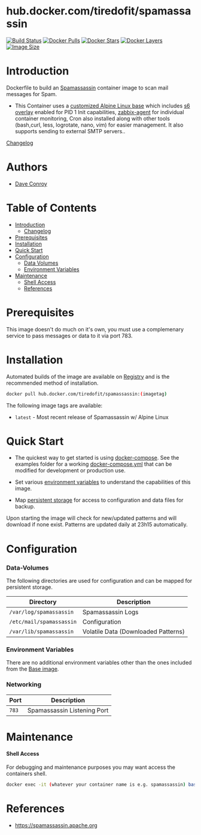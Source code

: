 # hub.docker.com/tiredofit/spamassassin

[![Build Status](https://img.shields.io/docker/build/tiredofit/spamassassin.svg)](https://hub.docker.com/r/tiredofit/spamassassin)
[![Docker Pulls](https://img.shields.io/docker/pulls/tiredofit/spamassassin.svg)](https://hub.docker.com/r/tiredofit/spamassassin)
[![Docker Stars](https://img.shields.io/docker/stars/tiredofit/spamassassin.svg)](https://hub.docker.com/r/tiredofit/spamassassin)
[![Docker Layers](https://images.microbadger.com/badges/image/tiredofit/spamassassin.svg)](https://microbadger.com/images/tiredofit/spamassassin)
[![Image Size](https://img.shields.io/microbadger/image-size/tiredofit/spamassassin.svg)](https://microbadger.com/images/tiredofit/spamassassin)

# Introduction

Dockerfile to build an [Spamassassin](https://spamassassin.apache.org) container image to scan mail messages for Spam.

* This Container uses a [customized Alpine Linux base](https://hub.docker.com/r/tiredofit/alpine) which includes [s6 overlay](https://github.com/just-containers/s6-overlay) enabled for PID 1 Init capabilities, [zabbix-agent](https://zabbix.org) for individual container monitoring, Cron also installed along with other tools (bash,curl, less, logrotate, nano, vim) for easier management. It also supports sending to external SMTP servers..



[Changelog](CHANGELOG.md)

# Authors

- [Dave Conroy](https://github.com/tiredofit/)

# Table of Contents

- [Introduction](#introduction)
    - [Changelog](CHANGELOG.md)
- [Prerequisites](#prerequisites)
- [Installation](#installation)
- [Quick Start](#quick-start)
- [Configuration](#configuration)
    - [Data Volumes](#data-volumes)
    - [Environment Variables](#environmentvariables)   
- [Maintenance](#maintenance)
    - [Shell Access](#shell-access)
   - [References](#references)

# Prerequisites

This image doesn't do much on it's own, you must use a complemenary service to pass messages or data to it via port 783.


# Installation

Automated builds of the image are available on [Registry](https://hub.docker.com/tiredofit/spamassassin) and is the recommended method of installation.


```bash
docker pull hub.docker.com/tiredofit/spamassassin:(imagetag)
```

The following image tags are available:
* `latest` - Most recent release of Spamassassin w/ Alpine Linux

# Quick Start

* The quickest way to get started is using [docker-compose](https://docs.docker.com/compose/). See the examples folder for a working [docker-compose.yml](examples/docker-compose.yml) that can be modified for development or production use.

* Set various [environment variables](#environment-variables) to understand the capabilities of this image.
* Map [persistent storage](#data-volumes) for access to configuration and data files for backup.

Upon starting the image will check for new/updated patterns and will download if none exist. Patterns are updated daily at 23h15 automatically.

# Configuration

### Data-Volumes

The following directories are used for configuration and can be mapped for persistent storage.

| Directory | Description |
|-----------|-------------|
| `/var/log/spamassassin` | Spamassassin Logs |
| `/etc/mail/spamassassin` | Configuration |
| `/var/lib/spamassassin` | Volatile Data (Downloaded Patterns)
    
### Environment Variables

There are no additional environment variables other than the ones included from the [Base image](https://hub.docker.com/r/tiredofit/alpine).

### Networking

| Port | Description |
|-----------|-------------|
| `783` | Spamassassin Listening Port |

# Maintenance

#### Shell Access

For debugging and maintenance purposes you may want access the containers shell. 

```bash
docker exec -it (whatever your container name is e.g. spamassassin) bash
```

# References

* https://spamassassin.apache.org
